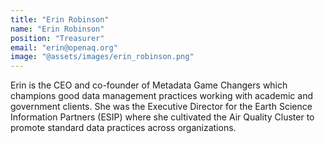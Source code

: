 ```yaml
---
title: "Erin Robinson"
name: "Erin Robinson"
position: "Treasurer"
email: "erin@openaq.org"
image: "@assets/images/erin_robinson.png"
---
```


Erin is the CEO and co-founder of Metadata Game Changers which champions good data management practices working with academic and government clients. She was the Executive Director for the Earth Science Information Partners (ESIP) where she cultivated the Air Quality Cluster to promote standard data practices across organizations.
